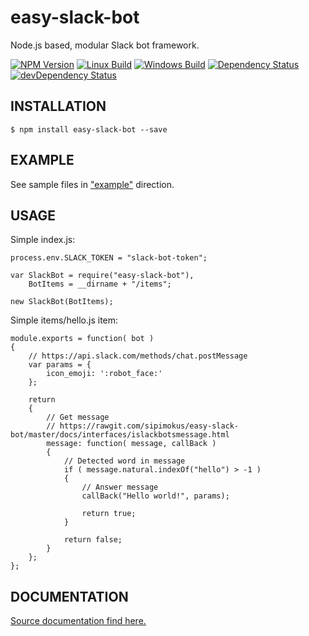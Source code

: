 # easy-slack-bot

Node.js based, modular Slack bot framework.

[![NPM Version][npm-image]][npm-url]
[![Linux Build][travis-image]][travis-url]
[![Windows Build][appveyor-image]][appveyor-url]
[![Dependency Status][deps-image]][deps-url]
[![devDependency Status][devs-image]][devs-url]


## INSTALLATION
```
$ npm install easy-slack-bot --save
```


## EXAMPLE
See sample files in ["example"](https://github.com/sipimokus/easy-slack-bot/tree/master/example) direction.


## USAGE
Simple index.js:
```
process.env.SLACK_TOKEN = "slack-bot-token";

var SlackBot = require("easy-slack-bot"),
    BotItems = __dirname + "/items";

new SlackBot(BotItems);
```

Simple items/hello.js item:
```
module.exports = function( bot )
{
    // https://api.slack.com/methods/chat.postMessage
    var params = {
        icon_emoji: ':robot_face:'
    };

    return 
    {
        // Get message
        // https://rawgit.com/sipimokus/easy-slack-bot/master/docs/interfaces/islackbotsmessage.html
        message: function( message, callBack ) 
        {
            // Detected word in message
            if ( message.natural.indexOf("hello") > -1 ) 
            {
                // Answer message
                callBack("Hello world!", params);

                return true;
            }

            return false;
        }
    };
};
```


## DOCUMENTATION
[Source documentation find here.](https://rawgit.com/sipimokus/easy-slack-bot/master/docs/index.html)

[npm-image]: https://img.shields.io/npm/v/easy-slack-bot.svg
[npm-url]: https://npmjs.org/package/easy-slack-bot
[travis-image]: https://img.shields.io/travis/sipimokus/easy-slack-bot/master.svg?label=linux
[travis-url]: https://travis-ci.org/sipimokus/easy-slack-bot
[appveyor-image]: https://img.shields.io/appveyor/ci/sipimokus/easy-slack-bot/master.svg?label=windows
[appveyor-url]: https://ci.appveyor.com/project/sipimokus/easy-slack-bot
[deps-image]: https://img.shields.io/david/sipimokus/easy-slack-bot.svg?label=deps
[deps-url]: https://david-dm.org/sipimokus/easy-slack-bot
[devs-image]: https://img.shields.io/david/dev/sipimokus/easy-slack-bot.svg?label=devDeps
[devs-url]: https://david-dm.org/sipimokus/easy-slack-bot?type=dev
